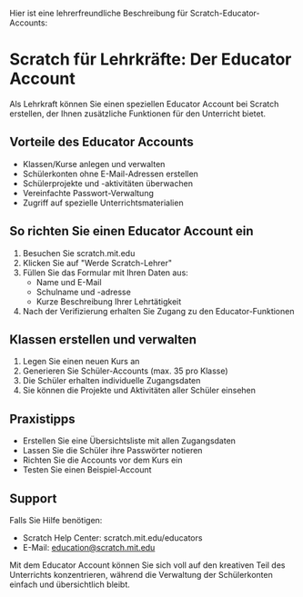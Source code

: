 Hier ist eine lehrerfreundliche Beschreibung für Scratch-Educator-Accounts:

# Scratch für Lehrkräfte: Der Educator Account

Als Lehrkraft können Sie einen speziellen Educator Account bei Scratch erstellen, der Ihnen zusätzliche Funktionen für den Unterricht bietet.

## Vorteile des Educator Accounts

- Klassen/Kurse anlegen und verwalten
- Schülerkonten ohne E-Mail-Adressen erstellen
- Schülerprojekte und -aktivitäten überwachen  
- Vereinfachte Passwort-Verwaltung
- Zugriff auf spezielle Unterrichtsmaterialien

## So richten Sie einen Educator Account ein

1. Besuchen Sie scratch.mit.edu
2. Klicken Sie auf "Werde Scratch-Lehrer"
3. Füllen Sie das Formular mit Ihren Daten aus:
   - Name und E-Mail 
   - Schulname und -adresse
   - Kurze Beschreibung Ihrer Lehrtätigkeit
4. Nach der Verifizierung erhalten Sie Zugang zu den Educator-Funktionen

## Klassen erstellen und verwalten

1. Legen Sie einen neuen Kurs an
2. Generieren Sie Schüler-Accounts (max. 35 pro Klasse)
3. Die Schüler erhalten individuelle Zugangsdaten
4. Sie können die Projekte und Aktivitäten aller Schüler einsehen

## Praxistipps

- Erstellen Sie eine Übersichtsliste mit allen Zugangsdaten
- Lassen Sie die Schüler ihre Passwörter notieren
- Richten Sie die Accounts vor dem Kurs ein
- Testen Sie einen Beispiel-Account

## Support

Falls Sie Hilfe benötigen:
- Scratch Help Center: scratch.mit.edu/educators
- E-Mail: education@scratch.mit.edu 

Mit dem Educator Account können Sie sich voll auf den kreativen Teil des Unterrichts konzentrieren, während die Verwaltung der Schülerkonten einfach und übersichtlich bleibt.

